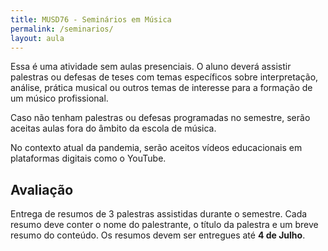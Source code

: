 ```yaml
---
title: MUSD76 - Seminários em Música
permalink: /seminarios/
layout: aula
---
```


Essa é uma atividade sem aulas presenciais. O aluno deverá assistir palestras ou
defesas de teses com temas específicos sobre interpretação, análise, prática
musical ou outros temas de interesse para a formação de um músico profissional.

Caso não tenham palestras ou defesas programadas no semestre, serão aceitas
aulas fora do âmbito da escola de música.

<p class="alert alert-warning">
No contexto atual da pandemia, serão aceitos vídeos educacionais em plataformas
digitais como o YouTube.
</p>

## Avaliação

Entrega de resumos de 3 palestras assistidas durante o semestre. Cada resumo
deve conter o nome do palestrante, o título da palestra e um breve resumo do
conteúdo. Os resumos devem ser entregues até **4 de Julho**.
